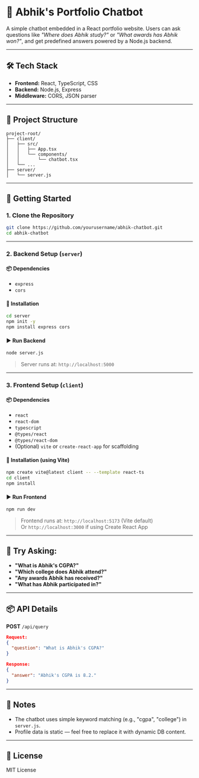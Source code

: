 
# 🧠 Abhik's Portfolio Chatbot

A simple chatbot embedded in a React portfolio website. Users can ask questions like *"Where does Abhik study?"* or *"What awards has Abhik won?"*, and get predefined answers powered by a Node.js backend.

---

## 🛠️ Tech Stack

- **Frontend:** React, TypeScript, CSS
- **Backend:** Node.js, Express
- **Middleware:** CORS, JSON parser

---

## 📁 Project Structure

```
project-root/
├── client/
│   ├── src/
│   │   ├── App.tsx
│   │   └── components/
│   │       └── chatbot.tsx
│   └── ...
├── server/
│   └── server.js
```

---

## 🚀 Getting Started

### 1. Clone the Repository

```bash
git clone https://github.com/yourusername/abhik-chatbot.git
cd abhik-chatbot
```

---

### 2. Backend Setup (`server`)

#### 📦 Dependencies

- `express`
- `cors`

#### 🔧 Installation

```bash
cd server
npm init -y
npm install express cors
```

#### ▶️ Run Backend

```bash
node server.js
```

> Server runs at: `http://localhost:5000`

---

### 3. Frontend Setup (`client`)

#### 📦 Dependencies

- `react`
- `react-dom`
- `typescript`
- `@types/react`
- `@types/react-dom`
- (Optional) `vite` or `create-react-app` for scaffolding

#### 🔧 Installation (using Vite)

```bash
npm create vite@latest client -- --template react-ts
cd client
npm install
```

#### ▶️ Run Frontend

```bash
npm run dev
```

> Frontend runs at: `http://localhost:5173` (Vite default)  
> Or `http://localhost:3000` if using Create React App

---

## 🧪 Try Asking:

- **"What is Abhik's CGPA?"**
- **"Which college does Abhik attend?"**
- **"Any awards Abhik has received?"**
- **"What has Abhik participated in?"**

---

## 📦 API Details

**POST** `/api/query`

```json
Request:
{
  "question": "What is Abhik's CGPA?"
}

Response:
{
  "answer": "Abhik's CGPA is 8.2."
}
```

---

## 📌 Notes

- The chatbot uses simple keyword matching (e.g., "cgpa", "college") in `server.js`.
- Profile data is static — feel free to replace it with dynamic DB content.

---

## 📄 License

MIT License
